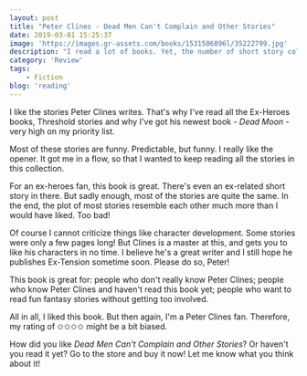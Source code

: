 ```yaml
---
layout: post
title: "Peter Clines - Dead Men Can't Complain and Other Stories"
date: 2019-03-01 15:25:37
image: 'https://images.gr-assets.com/books/1531506896l/35222799.jpg'
description: "I read a lot of books. Yet, the number of short story collections that I read is very low. Let's change that with this review."
category: 'Review'
tags:
    - Fiction
blog: 'reading'
---
```

I like the stories Peter Clines writes. That's why I've read all the Ex-Heroes books, Threshold stories and why I've got his newest book - <em>Dead Moon</em> - very high on my priority list.

Most of these stories are funny. Predictable, but funny. I really like the opener. It got me in a flow, so that I wanted to keep reading all the stories in this collection.

For an ex-heroes fan, this book is great. There's even an ex-related short story in there. But sadly enough, most of the stories are quite the same. In the end, the plot of most stories resemble each other much more than I would have liked. Too bad!

Of course I cannot criticize things like character development. Some stories were only a few pages long! But Clines is a master at this, and gets you to like his characters in no time. I believe he's a great writer and I still hope he publishes Ex-Tension sometime soon. Please do so, Peter!

This book is great for: people who don't really know Peter Clines; people who know Peter Clines and haven't read this book yet; people who want to read fun fantasy stories without getting too involved.

All in all, I liked this book. But then again, I'm a Peter Clines fan. Therefore, my rating of ✩✩✩✩ might be a bit biased. 

How did you like <em>Dead Men Can't Complain and Other Stories</em>? Or haven't you read it yet? Go to the store and buy it now! Let me know what you think about it! 

